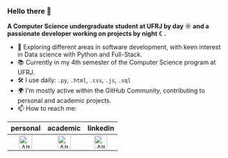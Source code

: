 ### Hello there 👋

**A Computer Science undergraduate student at UFRJ by day ☼ and a passionate developer working on projects by night ☾.**

- 🌱 Exploring different areas in software development, with keen interest in Data science with Python and Full-Stack.
- 📚 Currently in my 4th semester of the Computer Science program at UFRJ.
- 🛠️ I use daily: `.py`,  `.html`, `.css`, `.js`, `.sql`
- 🌍 I'm mostly active within the GitHub Community, contributing to personal and academic projects.
- 📫 How to reach me:

|personal|academic|linkedin|
|:--:|:--:|:--:|
|<a href="mailto:pedrohhs@dcc.ufrj.br"><img src="https://mailmeteor.com/logos/assets/PNG/Gmail_Logo_512px.png" width="30" alt="Alt text"></a>|<a href="mailto:phenriquesaito@gmail.com"><img src="https://mailmeteor.com/logos/assets/PNG/Gmail_Logo_512px.png" width="30" alt="Alt text"></a>|<a href="https://www.linkedin.com/in/pedro-saito-419a08247/"><img src="https://cdn.jsdelivr.net/gh/devicons/devicon@latest/icons/linkedin/linkedin-original.svg" width="30" alt="Alt text"></a>
